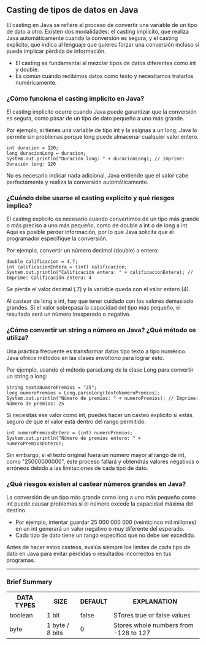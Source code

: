 <h2 align="left"> Casting de tipos de datos en Java </h2>

<p align="left"> El casting en Java se refiere al proceso de convertir una variable de un tipo de dato a otro. Existen dos modalidades: el casting implícito, que realiza Java automáticamente cuando la conversión es segura, y el casting explícito, que indica al lenguaje que quieres forzar una conversión incluso si puede implicar pérdida de información.  

* El casting es fundamental al mezclar tipos de datos diferentes como int y double.
* Es común cuando recibimos datos como texto y necesitamos tratarlos numéricamente. </p>

<h3> ¿Cómo funciona el casting implícito en Java? </h3>

<p align="left">El casting implícito ocurre cuando Java puede garantizar que la conversión es segura, como pasar de un tipo de dato pequeño a uno más grande.

Por ejemplo, si tienes una variable de tipo int y la asignas a un long, Java lo permite sin problemas porque long puede almacenar cualquier valor entero.

    int duracion = 120;
    long duracionLong = duracion;
    System.out.println("Duración long: " + duracionLong); // Imprime: Duración long: 120

No es necesario indicar nada adicional, Java entiende que el valor cabe perfectamente y realiza la conversión automáticamente. </p>

<h3> ¿Cuándo debe usarse el casting explícito y qué riesgos implica? </h3>

<p align="left">El casting explícito es necesario cuando convertimos de un tipo más grande o más preciso a uno más pequeño, como de double a int o de long a int. Aquí es posible perder información, por lo que Java solicita que el programador especifique la conversión.

Por ejemplo, convertir un número decimal (double) a entero:

    double calificacion = 4.7;
    int calificacionEntera = (int) calificacion;
    System.out.println("Calificación entera: " + calificacionEntera); // Imprime: Calificación entera: 4

Se pierde el valor decimal (.7) y la variable queda con el valor entero (4).

Al castear de long a int, hay que tener cuidado con los valores demasiado grandes. Si el valor sobrepasa la capacidad del tipo más pequeño, el resultado será un número inesperado o negativo.

 </p>

 <h3> ¿Cómo convertir un string a número en Java? ¿Qué método se utiliza? </h3>

<p align="left"> Una práctica frecuente es transformar datos tipo texto a tipo numérico. Java ofrece métodos en las clases envoltorio para lograr esto.

Por ejemplo, usando el método parseLong de la clase Long para convertir un string a long:

    String textoNumeroPremios = "25";
    long numeroPremios = Long.parseLong(textoNumeroPremios);
    System.out.println("Número de premios: " + numeroPremios); // Imprime: Número de premios: 25

Si necesitas ese valor como int, puedes hacer un casteo explícito si estás seguro de que el valor está dentro del rango permitido:

    int numeroPremiosEntero = (int) numeroPremios;
    System.out.println("Número de premios entero: " + numeroPremiosEntero);

Sin embargo, si el texto original fuera un número mayor al rango de int, como "25000000000", este proceso fallará y obtendrás valores negativos o erróneos debido a las limitaciones de cada tipo de dato.

 </p>

<h3> ¿Qué riesgos existen al castear números grandes en Java? </h3>

<p align="left"> La conversión de un tipo más grande como long a uno más pequeño como int puede causar problemas si el número excede la capacidad máxima del destino.

* Por ejemplo, intentar guardar 25 000 000 000 (veinticinco mil millones) en un int generará un valor negativo o muy diferente del esperado.
* Cada tipo de dato tiene un rango específico que no debe ser excedido.

Antes de hacer estos casteos, evalúa siempre los límites de cada tipo de dato en Java para evitar pérdidas o resultados incorrectos en tus programas.

 </p>

<hr>

<h3> Brief Summary </h3>

<table>
  <tr>
    <th>DATA TYPES</th>
    <th>SIZE</th>
    <th>DEFAULT</th>
    <th>EXPLANATION</th>
  </tr>
  <tr>
    <td>boolean</td>
    <td>1 bit</td>
    <td>false</td>
    <td>STores true or false values</td>
  </tr>
  <tr>
    <td>byte</td>
    <td>1 byte / 8 bits</td>
    <td>0</td>
    <td>Stores whole numbers from -128 to 127</td>
  </tr>
</table>